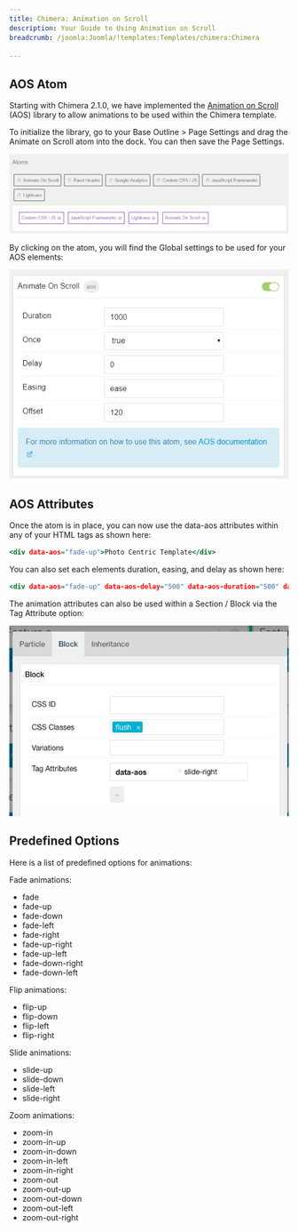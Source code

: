 ```yaml
---
title: Chimera: Animation on Scroll
description: Your Guide to Using Animation on Scroll
breadcrumb: /joomla:Joomla/!templates:Templates/chimera:Chimera

---
```


AOS Atom
---------
Starting with Chimera 2.1.0, we have implemented the <a href="https://michalsnik.github.io/aos/">Animation on Scroll</a> (AOS) library to allow animations to be used within the Chimera template.

To initialize the library, go to your Base Outline > Page Settings and drag the Animate on Scroll atom into the dock. You can then save the Page Settings.

![](assets/aos_atom.png)

By clicking on the atom, you will find the Global settings to be used for your AOS elements:

![](assets/aos_settings.png)

AOS Attributes
---------
Once the atom is in place, you can now use the data-aos attributes within any of your HTML tags as shown here:

~~~ .html
<div data-aos="fade-up">Photo Centric Template</div>
~~~

You can also set each elements duration, easing, and delay as shown here:

~~~ .html
<div data-aos="fade-up" data-aos-delay="500" data-aos-duration="500" data-aos-easing="ease-in-out">Focus</div>
~~~

The animation attributes can also be used within a Section / Block via the Tag Attribute option:

![](assets/aos_tag.jpg)

Predefined Options
---------

Here is a list of predefined options for animations:

Fade animations:

* fade
* fade-up
* fade-down
* fade-left
* fade-right
* fade-up-right
* fade-up-left
* fade-down-right
* fade-down-left

Flip animations:

* flip-up
* flip-down
* flip-left
* flip-right

Slide animations:

* slide-up
* slide-down
* slide-left
* slide-right

Zoom animations:

* zoom-in
* zoom-in-up
* zoom-in-down
* zoom-in-left
* zoom-in-right
* zoom-out
* zoom-out-up
* zoom-out-down
* zoom-out-left
* zoom-out-right
